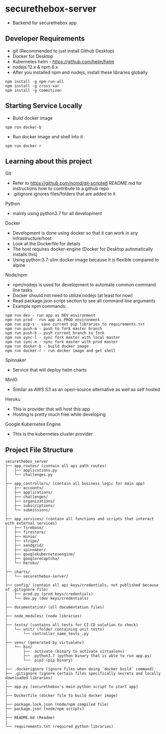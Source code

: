 # securethebox-server
- Backend for securethebox app

## Developer Requirements
- git (Recommended to just install Github Desktop)
- Docker for Desktop
- Kubernetes helm - https://github.com/helm/helm
- nodejs 12.x & npm 6.x
- After you installed npm and nodejs, install these libraries globally
```
npm install -g npm-run-all
npm install -g cross-var
npm install -g commitizen
```

## Starting Service Locally
- Build docker image
```
npm run docker-b
```
- Run docker image and shell into it
```
npm run docker-r
```

## Learning about this project
Git
- Refer to https://github.com/ncmd/git-scripted README.md for instructions how to contribute to a github repo
- .gitignore ignores files/folders that are added to it

Python
- mainly using python3.7 for all development

Docker
- Development is done using docker so that it can work in any infrastructure/host
- Look at the Dockerfile for details
- The host requires docker-engine (Docker for Desktop automatically installs this)
- Using python:3.7-slim docker image because it is flexible compared to alpine

Node/npm
- npm/nodejs is used for development to automate common command line tasks
- Docker should not need to utilize nodejs (at least for now)
- Read package.json script section to see all command line arguments
- Example npm commands:
```
npm run dev - run app as DEV environment
npm run prod - run app as PROD environment
npm run pip-s - save current pip libraries to requirements.txt
npm run push-m - push to fork master branch
npm run push-b - push current branch to fork
npm run sync-l - sync fork master with local master
npm run sync-m - sync fork master with prod master
npm run docker-b - build docker image
npm run docker-r - run docker image and get shell
```

Spinnaker
- Service that will deploy helm charts

MinIO
- Similar as AWS S3 as an open-source alternative as well as self hosted

Heroku
- This is provider that will host this app
- Hosting is pretty much free while developing

Google Kubernetes Engine
- This is the kubernetes cluster provider

## Project File Structure
```
securethebox_server
├── app_routes/ (contain all api path routes)
│   ├── applications.py
│   └── challenges.py
│
├── app_controllers/ (contain all business logic for main app)
│   ├── accounts/
│   ├── applications/
│   ├── challenges/
│   ├── organizations/
│   ├── subscriptions/
│   └── submissions/
│
├── app_services/ (contain all functions and scripts that interact with external services)
│   ├── firebase/
│   ├── firestore/
│   ├── minio/
│   ├── stripe/
│   ├── sendgrid/
│   ├── spinnaker/
│   ├── googlekubernetesengine/
│   ├── googlerecaptcha/
│   └── heroku/
│
├── charts/ 
│   └── securethebox-server/
│
├── config/ (contain all api keys/credentials, not published because of .gitignore file)
│   ├── prod.py (prod keys/credentials)
│   └── dev.py (dev keys/credentials)
│
├── documentation/ (all documentation files)
│
├── node_modules/ (node libraries)
│
├── tests/ (contains all tests for CI-CD solution to check)
│   └── unit/ (folder containing unit tests)
│       └── controller_name_tests_.py
│
├── venv/ (generated by virtualenv)
│   └── bin/
│       ├──  activate (binary to activate virtualenv)
│       ├──  python3.7 (python binary that is able to run app.py)
│       └──  pip3 (pip binary)
│
├── .dockerignore (ignore files when doing `docker build` command)
├── .gitignore (ignore certain files specifically secrets and locally downloaded libraries)
│
├── app.py (securethebox's main python script to start app)
│
├── Dockerfile (docker file to build docker image)
│
├── package.lock.json (node/npm compiled file)
├── package.json (node/npm scripts)
│
├── README.md (Readme)
│
└── requirements.txt (required python libraries)
```